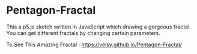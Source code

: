 # Pentagon-Fractal
This a p5.js sketch written in JavaScript which drawing a gorgeous fractal. You can get different fractals by changing certain parameters.

To See This Amazing Fractal :  https://veisy.github.io/Pentagon-Fractal/
